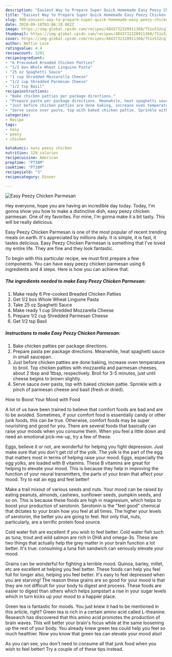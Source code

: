 ```yaml
---
description: "Easiest Way to Prepare Super Quick Homemade Easy Peezy Chicken Parmesan"
title: "Easiest Way to Prepare Super Quick Homemade Easy Peezy Chicken Parmesan"
slug: 900-easiest-way-to-prepare-super-quick-homemade-easy-peezy-chicken-parmesan
date: 2020-09-18T03:06:19.082Z
image: https://img-global.cpcdn.com/recipes/4843732320911360/751x532cq70/easy-peezy-chicken-parmesan-recipe-main-photo.jpg
thumbnail: https://img-global.cpcdn.com/recipes/4843732320911360/751x532cq70/easy-peezy-chicken-parmesan-recipe-main-photo.jpg
cover: https://img-global.cpcdn.com/recipes/4843732320911360/751x532cq70/easy-peezy-chicken-parmesan-recipe-main-photo.jpg
author: Nettie Love
ratingvalue: 4.4
reviewcount: 3281
recipeingredient:
- "6 Precooked Breaded Chicken Patties"
- "1/2 box Whole Wheat Linguine Pasta"
- "25 oz Spaghetti Sauce"
- "1 cup Shredded Mozzarella Cheese"
- "1/2 cup Shredded Parmesan Cheese"
- "1/2 tsp Basil"
recipeinstructions:
- "Bake chicken patties per package directions."
- "Prepare pasta per package directions. Meanwhile, heat spaghetti sauce in small saucepan."
- "Just before chicken patties are done baking, increase oven temperature to broil. Top chicken patties with mozzarella and parmesan cheeses, about 2 tbsp and 1tbsp, respectively. Broil for 3-5 minutes, just until cheese begins to brown slightly."
- "Serve sauce over pasta, top with baked chicken pattie. Sprinkle with a pinch of parmesan cheese and basil (fresh or dried)."
categories:
- Recipe
tags:
- easy
- peezy
- chicken

katakunci: easy peezy chicken 
nutrition: 129 calories
recipecuisine: American
preptime: "PT30M"
cooktime: "PT38M"
recipeyield: "3"
recipecategory: Dinner

---
```



![Easy Peezy Chicken Parmesan](https://img-global.cpcdn.com/recipes/4843732320911360/751x532cq70/easy-peezy-chicken-parmesan-recipe-main-photo.jpg)

Hey everyone, hope you are having an incredible day today. Today, I'm gonna show you how to make a distinctive dish, easy peezy chicken parmesan. One of my favorites. For mine, I'm gonna make it a bit tasty. This will be really delicious.



Easy Peezy Chicken Parmesan is one of the most popular of recent trending meals on earth. It's appreciated by millions daily. It is simple, it is fast, it tastes delicious. Easy Peezy Chicken Parmesan is something that I've loved my entire life. They are fine and they look fantastic.


To begin with this particular recipe, we must first prepare a few components. You can have easy peezy chicken parmesan using 6 ingredients and 4 steps. Here is how you can achieve that.

<!--inarticleads1-->

##### The ingredients needed to make Easy Peezy Chicken Parmesan:

1. Make ready 6 Pre-cooked Breaded Chicken Patties
1. Get 1/2 box Whole Wheat Linguine Pasta
1. Take 25 oz Spaghetti Sauce
1. Make ready 1 cup Shredded Mozzarella Cheese
1. Prepare 1/2 cup Shredded Parmesan Cheese
1. Get 1/2 tsp Basil




<!--inarticleads2-->

##### Instructions to make Easy Peezy Chicken Parmesan:

1. Bake chicken patties per package directions.
1. Prepare pasta per package directions. Meanwhile, heat spaghetti sauce in small saucepan.
1. Just before chicken patties are done baking, increase oven temperature to broil. Top chicken patties with mozzarella and parmesan cheeses, about 2 tbsp and 1tbsp, respectively. Broil for 3-5 minutes, just until cheese begins to brown slightly.
1. Serve sauce over pasta, top with baked chicken pattie. Sprinkle with a pinch of parmesan cheese and basil (fresh or dried).




How to Boost Your Mood with Food


A lot of us have been trained to believe that comfort foods are bad and are to be avoided. Sometimes, if your comfort food is essentially candy or other junk foods, this can be true. Otherwise, comfort foods may be super nourishing and good for you. There are several foods that basically can raise your moods when you consume them. When you feel a little down and need an emotional pick-me-up, try a few of these.

Eggs, believe it or not, are wonderful for helping you fight depression. Just make sure that you don't get rid of the yolk. The yolk is the part of the egg that matters most in terms of helping raise your mood. Eggs, especially the egg yolks, are loaded with B vitamins. These B vitamins are great for helping to elevate your mood. This is because they help in improving the function of your neural transmitters, the parts of your brain that affect your mood. Try to eat an egg and feel better!

Make a trail mixout of various seeds and nuts. Your mood can be raised by eating peanuts, almonds, cashews, sunflower seeds, pumpkin seeds, and so on. This is because these foods are high in magnesium, which helps to boost your production of serotonin. Serotonin is the "feel good" chemical that dictates to your brain how you feel at all times. The higher your levels of serotonin, the better you are going to feel. Not only that, nuts, particularly, are a terrific protein food source.

Cold water fish are excellent if you wish to feel better. Cold water fish such as tuna, trout and wild salmon are rich in DHA and omega-3s. These are two things that actually help the grey matter in your brain function a lot better. It's true: consuming a tuna fish sandwich can seriously elevate your mood. 

Grains can be wonderful for fighting a terrible mood. Quinoa, barley, millet, etc are excellent at helping you feel better. These foods can help you feel full for longer also, helping you feel better. It's easy to feel depressed when you are starving! The reason these grains are so good for your mood is that they are not difficult for your body to digest and process. These foods are easier to digest than others which helps jumpstart a rise in your sugar levels which in turn kicks up your mood to a happier place.

Green tea is fantastic for moods. You just knew it had to be mentioned in this article, right? Green tea is rich in a certain amino acid called L-theanine. Research has discovered that this amino acid promotes the production of brain waves. This will better your brain's focus while at the same loosening up the rest of your body. You already knew green tea could help you feel so much healthier. Now you know that green tea can elevate your mood also!

As you can see, you don't need to consume all that junk food when you wish to feel better! Try  a  couple of  of  these  tips  instead.

